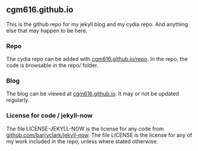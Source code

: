 ##  cgm616.github.io
This is the github repo for my jekyll blog and my cydia repo.
And anything else that may happen to be here. 

### Repo
The cydia repo can be added with [cgm616.github.io/repo](http://cgm616.github.io/repo "add this in cydia").  In the repo, the code is browsable in the repo/ folder.

### Blog
The blog can be viewed at [cgm616.github.io](https://cgm616.github.io "blog"). It may or not be updated regularly.

### License for code / jekyll-now
The file LICENSE-JEKYLL-NOW is the license for any code from [github.com/barryclark/jekyll-now](https://github.com/barryclark/jekyll-now "jekyll-now").
The file LICENSE is the license for any of my work included in the repo, unless where stated otherwise.

